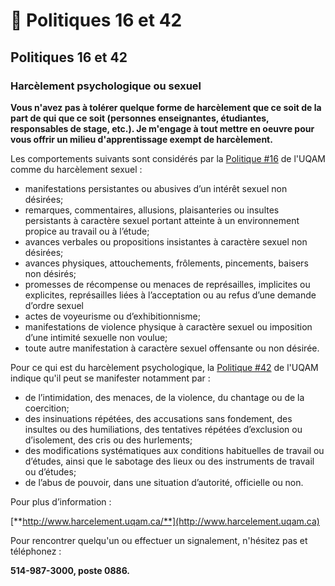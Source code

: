 # 🙅 Politiques 16 et 42

## Politiques 16 et 42

### Harcèlement psychologique ou sexuel

**Vous n'avez pas à tolérer quelque forme de harcèlement que ce soit de la part de qui que ce soit (personnes enseignantes, étudiantes, responsables de stage, etc.). Je m'engage à tout mettre en oeuvre pour vous offrir un milieu d'apprentissage exempt de harcèlement.**

Les comportements suivants sont considérés par la [Politique #16](https://instances.uqam.ca/wp-content/uploads/sites/47/2017/08/Politique\_no\_16.pdf) de l'UQAM comme du harcèlement sexuel :

* manifestations persistantes ou abusives d’un intérêt sexuel non désirées;
* remarques, commentaires, allusions, plaisanteries ou insultes persistants à caractère sexuel portant atteinte à un environnement propice au travail ou à l’étude;
* avances verbales ou propositions insistantes à caractère sexuel non désirées;
* avances physiques, attouchements, frôlements, pincements, baisers non désirés;
* promesses de récompense ou menaces de représailles, implicites ou explicites, représailles liées à l’acceptation ou au refus d’une demande d’ordre sexuel
* actes de voyeurisme ou d’exhibitionnisme;
* manifestations de violence physique à caractère sexuel ou imposition d’une intimité sexuelle non voulue;
* toute autre manifestation à caractère sexuel offensante ou non désirée.

Pour ce qui est du harcèlement psychologique, la [Politique #42](https://instances.uqam.ca/wp-content/uploads/sites/47/2017/08/Politique\_no\_42.pdf) de l'UQAM indique qu'il peut se manifester notamment par :

* de l’intimidation, des menaces, de la violence, du chantage ou de la coercition;
* des insinuations répétées, des accusations sans fondement, des insultes ou des humiliations, des tentatives répétées d’exclusion ou d’isolement, des cris ou des hurlements;
* des modifications systématiques aux conditions habituelles de travail ou d’études, ainsi que le sabotage des lieux ou des instruments de travail ou d’études;
* de l’abus de pouvoir, dans une situation d’autorité, officielle ou non.

Pour plus d’information :

[**http://www.harcelement.uqam.ca/**](http://www.harcelement.uqam.ca)

Pour rencontrer quelqu'un ou effectuer un signalement, n'hésitez pas et téléphonez :

**514-987-3000, poste 0886.**
